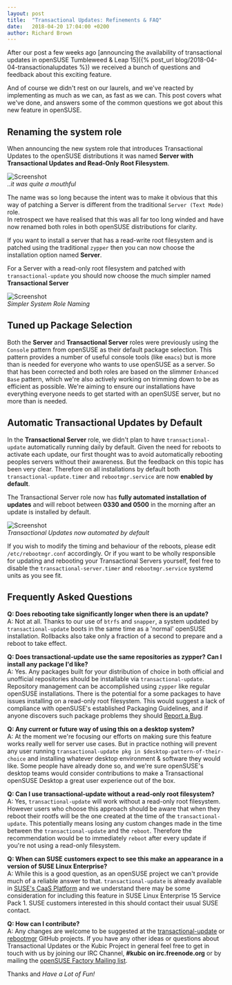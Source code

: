 ```yaml
---
layout: post
title:  "Transactional Updates: Refinements & FAQ"
date:   2018-04-20 17:04:00 +0200
author: Richard Brown
---
```

After our post a few weeks ago [announcing the availability of transactional updates in openSUSE Tumbleweed & Leap 15]({% post_url blog/2018-04-04-transactionalupdates %}) we received a bunch of questions and feedback about this exciting feature.

And of course we didn't rest on our laurels, and we've reacted by implementing as much as we can, as fast as we can. This post covers what we've done, and answers some of the common questions we got about this new feature in openSUSE.

## Renaming the system role

When announcing the new system role that introduces Transactional Updates to the openSUSE distributions it was named **Server with Transactional Updates and Read-Only Root Filesystem**.

![Screenshot](/assets/images/TransactionalRole.png)  
*..it was quite a mouthful*

The name was so long because the intent was to make it obvious that this way of patching a Server is different from the traditional `Server (Text Mode)` role.  
In retrospect we have realised that this was all far too long winded and have now renamed both roles in both openSUSE distributions for clarity.

If you want to install a server that has a read-write root filesystem and is patched using the traditional `zypper` then you can now choose the installation option named **Server**.

For a Server with a read-only root filesystem and patched with `transactional-update` you should now choose the much simpler named **Transactional Server**

![Screenshot](/assets/images/ShorterRoleName.png)  
*Simpler System Role Naming*

## Tuned up Package Selection  

Both the **Server** and **Transactional Server** roles were previously using the `Console` pattern from openSUSE as their default package selection. This pattern provides a number of useful console tools (like `emacs`) but is more than is needed for everyone who wants to use openSUSE as a server. So that has been corrected and both roles are based on the slimmer `Enhanced Base` pattern, which we're also actively working on trimming down to be as efficient as possible. We're aiming to ensure our installations have everything everyone needs to get started with an openSUSE server, but no more than is needed. 
 
## Automatic Transactional Updates by Default

In the **Transactional Server** role, we didn't plan to have `transactional-update` automatically running daily by default. Given the need for reboots to activate each update, our first thought was to avoid automatically rebooting peoples servers without their awareness. But the feedback on this topic has been very clear. Therefore on all installations by default both `transactional-update.timer` and `rebootmgr.service` are now **enabled by default**.

The Transactional Server role now has **fully automated installation of updates** and will reboot between **0330 and 0500** in the morning after an update is installed by default.

![Screenshot](/assets/images/FullyAutomated.png)  
*Transactional Updates now automated by default*

If you wish to modify the timing and behaviour of the reboots, please edit `/etc/rebootmgr.conf` accordingly. Or if you want to be wholly responsible for updating and rebooting your Transactional Servers yourself, feel free to disable the `transactional-server.timer` and `rebootmgr.service` systemd units as you see fit.

## Frequently Asked Questions

**Q: Does rebooting take significantly longer when there is an update?**  
A: Not at all. Thanks to our use of `btrfs` and `snapper`, a system updated by `transactional-update` boots in the same time as a 'normal' openSUSE installation. Rollbacks also take only a fraction of a second to prepare and a reboot to take effect.

**Q: Does transactional-update use the same repositories as zypper? Can I install any package I'd like?**  
A: Yes. Any packages built for your distribution of choice in both official and unofficial repositories should be installable via `transactional-update`. Repository management can be accomplished using `zypper` like regular openSUSE installations. There is the potential for a some packages to have issues installing on a read-only root filesystem. This would suggest a lack of compliance with openSUSE's established Packaging Guidelines, and if anyone discovers such package problems they should [Report a Bug](https://bugs.opensuse.org).

**Q: Any current or future way of using this on a desktop system?**  
A: At the moment we're focusing our efforts on making sure this feature works really well for server use cases. But in practice nothing will prevent any user running `transactional-update pkg in $desktop-pattern-of-their-choice` and installing whatever desktop environment & software they would like. Some people have already done so, and we're sure openSUSE's desktop teams would consider contributions to make a Transactional openSUSE Desktop a great user experience out of the box.

**Q: Can I use transactional-update without a read-only root filesystem?**  
A: Yes, `transactional-update` will work without a read-only root filesystem. However users who choose this approach should be aware that when they reboot their rootfs will be the one created at the time of the `transactional-update`. This potentially means losing any custom changes made in the time between the `transactional-update` and the `reboot`. Therefore the recommendation would be to immediately `reboot` after every update if you're not using a read-only filesystem.

**Q: When can SUSE customers expect to see this make an appearance in a version of SUSE Linux Enterprise?**  
A: While this is a good question, as an openSUSE project we can't provide much of a reliable answer to that. `transactional-update` is already available in [SUSE's CaaS Platform](https://www.suse.com/products/caas-platform/) and we understand there may be some consideration for including this feature in SUSE Linux Enterprise 15 Service Pack 1. SUSE customers interested in this should contact their usual SUSE contact.

**Q: How can I contribute?**  
A: Any changes are welcome to be suggested at the [transactional-update](https://github.com/openSUSE/transactional-update) or [rebootmgr](https://github.com/SUSE/rebootmgr) GitHub projects. If you have any other ideas or questions about Transactional Updates or the Kubic Project in general feel free to get in touch with us by joining our IRC Channel, **#kubic on irc.freenode.org** or by mailing the [openSUSE Factory Mailing list](mailto:opensuse-factory@opensuse.org).

Thanks and *Have a Lot of Fun!*
